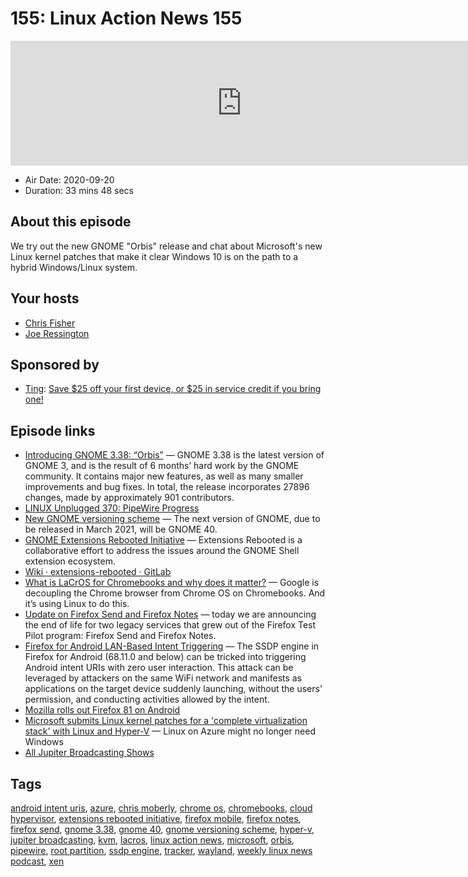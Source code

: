 # 155: Linux Action News 155

<iframe src="https://player.fireside.fm/v2/DAcK9LdX+yGgwf2OB?theme=dark" width="740" height="200" frameborder="0" scrolling="no"></iframe>

* Air Date: 2020-09-20
* Duration: 33 mins 48 secs

## About this episode

We try out the new GNOME "Orbis" release and chat about Microsoft's new Linux kernel patches that make it clear Windows 10 is on the path to a hybrid Windows/Linux system.

## Your hosts
* [Chris Fisher](https://linuxactionnews.com/hosts/chris)
* [Joe Ressington](https://linuxactionnews.com/hosts/joe)

## Sponsored by

  * [Ting](https://linux.ting.com): [Save $25 off your first device, or $25 in service credit if you bring one!](https://linux.ting.com)



## Episode links

  * [Introducing GNOME 3.38: “Orbis”](https://help.gnome.org/misc/release-notes/3.38/ "Introducing GNOME 3.38: “Orbis”") — GNOME 3.38 is the latest version of GNOME 3, and is the result of 6 months’ hard work by the GNOME community. It contains major new features, as well as many smaller improvements and bug fixes. In total, the release incorporates 27896 changes, made by approximately 901 contributors.
  * [LINUX Unplugged 370: PipeWire Progress](https://linuxunplugged.com/370 "LINUX Unplugged 370: PipeWire Progress")
  * [New GNOME versioning scheme](https://discourse.gnome.org/t/new-gnome-versioning-scheme/4235 "New GNOME versioning scheme") — The next version of GNOME, due to be released in March 2021, will be GNOME 40. 
  * [GNOME Extensions Rebooted Initiative](https://blogs.gnome.org/sri/2020/09/16/the-gnome-extensions-rebooted-initiative/ "GNOME Extensions Rebooted Initiative") — Extensions Rebooted is a collaborative effort to address the issues around the GNOME Shell extension ecosystem.
  * [Wiki · extensions-rebooted · GitLab](https://gitlab.gnome.org/World/ShellExtensions/extensions-rebooted/-/wikis/home "Wiki · extensions-rebooted · GitLab")
  * [What is LaCrOS for Chromebooks and why does it matter?](https://www.aboutchromebooks.com/news/what-is-lacros-for-chromebooks-and-why-does-it-matter/ "What is LaCrOS for Chromebooks and why does it matter?") — Google is decoupling the Chrome browser from Chrome OS on Chromebooks. And it’s using Linux to do this.
  * [Update on Firefox Send and Firefox Notes](https://blog.mozilla.org/blog/2020/09/17/update-on-firefox-send-and-firefox-notes/ "Update on Firefox Send and Firefox Notes") — today we are announcing the end of life for two legacy services that grew out of the Firefox Test Pilot program: Firefox Send and Firefox Notes. 
  * [Firefox for Android LAN-Based Intent Triggering](https://gitlab.com/gitlab-com/gl-security/security-operations/gl-redteam/red-team-tech-notes/-/blob/master/firefox-android-2020/README.md "Firefox for Android LAN-Based Intent Triggering") — The SSDP engine in Firefox for Android (68.11.0 and below) can be tricked into triggering Android intent URIs with zero user interaction. This attack can be leveraged by attackers on the same WiFi network and manifests as applications on the target device suddenly launching, without the users' permission, and conducting activities allowed by the intent.
  * [Mozilla rolls out Firefox 81 on Android](https://www.xda-developers.com/mozilla-rolls-out-firefox-81-on-android-with-a-downloads-page-auto-tab-closing-and-more/ "Mozilla rolls out Firefox 81 on Android")
  * [Microsoft submits Linux kernel patches for a 'complete virtualization stack' with Linux and Hyper-V](https://www.theregister.com/2020/09/15/microsoft_submits_linux_kernel_patches/ "Microsoft submits Linux kernel patches for a 'complete virtualization stack' with Linux and Hyper-V") — Linux on Azure might no longer need Windows
  * [All Jupiter Broadcasting Shows](https://feed.jupiter.zone/allshows "All Jupiter Broadcasting Shows")



## Tags

[android intent uris](https://linuxactionnews.com/tags/android%20intent%20uris), [azure](https://linuxactionnews.com/tags/azure), [chris moberly](https://linuxactionnews.com/tags/chris%20moberly), [chrome os](https://linuxactionnews.com/tags/chrome%20os), [chromebooks](https://linuxactionnews.com/tags/chromebooks), [cloud hypervisor](https://linuxactionnews.com/tags/cloud%20hypervisor), [extensions rebooted initiative](https://linuxactionnews.com/tags/extensions%20rebooted%20initiative), [firefox mobile](https://linuxactionnews.com/tags/firefox%20mobile), [firefox notes](https://linuxactionnews.com/tags/firefox%20notes), [firefox send](https://linuxactionnews.com/tags/firefox%20send), [gnome 3.38](https://linuxactionnews.com/tags/gnome%203.38), [gnome 40](https://linuxactionnews.com/tags/gnome%2040), [gnome versioning scheme](https://linuxactionnews.com/tags/gnome%20versioning%20scheme), [hyper-v](https://linuxactionnews.com/tags/hyper-v), [jupiter broadcasting](https://linuxactionnews.com/tags/jupiter%20broadcasting), [kvm](https://linuxactionnews.com/tags/kvm), [lacros](https://linuxactionnews.com/tags/lacros), [linux action news](https://linuxactionnews.com/tags/linux%20action%20news), [microsoft](https://linuxactionnews.com/tags/microsoft), [orbis](https://linuxactionnews.com/tags/orbis), [pipewire](https://linuxactionnews.com/tags/pipewire), [root partition](https://linuxactionnews.com/tags/root%20partition), [ssdp engine](https://linuxactionnews.com/tags/ssdp%20engine), [tracker](https://linuxactionnews.com/tags/tracker), [wayland](https://linuxactionnews.com/tags/wayland), [weekly linux news podcast](https://linuxactionnews.com/tags/weekly%20linux%20news%20podcast), [xen](https://linuxactionnews.com/tags/xen)